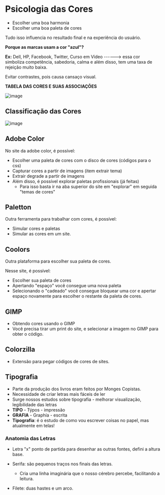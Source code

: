 # Psicologia das Cores 

- Escolher uma boa harmonia
- Escolher uma boa paleta de cores 

Tudo isso influencia no resultado final e na experiência do usuário. 

**Porque as marcas usam a cor "azul"?** 

**Ex:** Dell, HP, Facebook, Twitter, Curso em Vídeo ------> essa cor simboliza competência, sabedoria, calma e além disso, tem uma taxa de rejeição muito baixa. 

Evitar contrastes, pois causa cansaço visual. 

**TABELA DAS CORES E SUAS ASSOCIAÇÕES** 

![image](https://user-images.githubusercontent.com/96539606/198409616-e25113de-2753-43bc-9aea-7cc76fc56cb1.png)

## Classificação das Cores

![image](https://user-images.githubusercontent.com/96539606/198409521-e7307a03-27f1-4003-b395-9a71c48c81ce.png)


## Adobe Color

No site da adobe color, é possível: 

- Escolher uma paleta de cores com o disco de cores (códigos para o css)
- Capturar cores a partir de imagens (item extrair tema)
- Extrair degrade a partir de imagens
- Além disso, é possível explorar paletas profissionais (já feitas)
  - Para isso basta ir na aba superior do site em "explorar" em seguida "temas de cores"



## Paletton 

Outra ferramenta para trabalhar com cores, é possível: 

- Simular cores e paletas
- Simular as cores em um site. 



## Coolors 

Outra plataforma para escolher sua paleta de cores. 

Nesse site, é possível: 

- Escolher sua paleta de cores
- Apertando "espaço" você consegue uma nova paleta
- Selecionando o "cadeado" você consegue bloquear uma cor e apertar espaço novamente para escolher o restante da paleta de cores. 



## GIMP 

- Obtendo cores usando o GIMP
- Você precisa tirar um print do site, e selecionar a imagem no GIMP para obter o código. 



## Colorzilla

- Extensão para pegar códigos de cores de sites. 



## Tipografia 

- Parte da produção dos livros eram feitos por Monges Copistas.
- Necessidade de criar letras mais fáceis de ler
- Surge nossos estudos sobre tipografia - melhorar visualização, legibilidade das letras
- **TIPO** - Týpos - impressão
- **GRAFIA** - Graphía - escrita
- **Tipografia**: é o estudo de como vou escrever coisas no papel, mas atualmente em telas!   



### Anatomia das Letras 

- Letra "x" ponto de partida para desenhar as outras fontes, defini a altura base.    

- Serifa: são pequenos traços nos finais das letras.

  - Cria uma linha imaginária que o nosso cérebro percebe, facilitando a leitura.

- Filete: duas hastes e um arco.   

  
